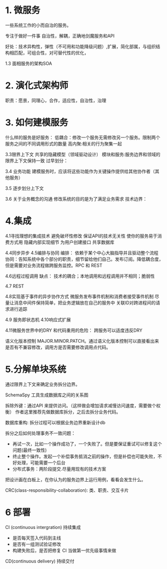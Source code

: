 # 1. 微服务
一些系统工作的小而自治的服务。


专注于做好一件事
自治性，解耦，正确地剑魔服务和API

好处：技术异构性，弹性（不可用和功能降级问题）,扩展，简化部属，与组织结构相匹配，可组合性，对可替代性的优化，

1.3 面相服务的架构SOA

# 2. 演化式架构师
职责：愿景，同理心，合作，适应性，自治性，治理

# 3. 如何建模服务
什么样的服务是好服务：
低耦合：修改一个服务无需修改另一个服务。限制两个服务之间的不同调用形式的数量
高内聚:相关的行为聚集一起

3.3限界上下文
共享的隐藏模型（领域驱动设计）
模块和服务:服务边界和领域的限界上下文保持一致
过早划分：

3.4 业务功能
建模服务时，应该将这些功能作为关键操作提供给其他协作者（其他服务）

3.5 逐步划分上下文

3.6 关于业务概念的沟通
修改系统的目的是为了满足业务需求
技术边界：

# 4.集成
4.1寻找理想的集成技术
避免破坏性修改
保证API的技术无关性
使你的服务易于消费方式用
隐藏内部实现细节
为用户创建接口
共享数据库

4.4同步异步
4.5编排与协同
编排： 依赖于某个中心大脑指导并且驱动整个流程
协同：告知系统中各个部分的职责，细节留给他们自己。发布订阅。降低耦合度，但是需要对业务流程做跨服务监控。RPC 和 REST

4.6远程过程调用
缺点： 技术的耦合；本地调用和远程调用并不相同；脆弱性

4.7 REST

4.8实现基于事件的异步协作方式
微服务发布事件机制和消费者接受事件机制
尽量让消息中间件保持简单，把业务逻辑放在自己的服务中
关联ID对跨进程间的请求进行追踪

4.9 服务即状态机
4.10响应式扩展

4.11微服务世界中的DRY 和代码重用的危险：
跨服务可以适度违反DRY

语义化版本控制 MAJOR.MINOR.PATCH。通过语义化版本控制可以直接看出来是否有不兼容修改，调用方是否需要修改调用点代码。


# 5.分解单块系统

通过限界上下文来确定业务拆分边界。

SchemaSpy 工具生成数据库之间的关系图

拆除外键：通过API 来提供访问。（这样做会增加请求减慢访问速度，需要做个权衡）
作者这里推荐先做数据库拆分，之后去拆分业务代码。

数据库重构: 拆分过程可以根据业务边界重新设计db

拆分之后如何处理事务不一致问题：

- 再试一次，比如一个操作成功了，一个失败了。但是要保证重试可以修复这个问题(最终一致性)
- 终止整个操作。发起一个补偿事务抵消之前的操作，但是补偿也可能失败，不好处理，可能需要一个后台
- 分布式事务：两阶段提交.尽量用现有的技术方案

把设计画在白板上，在你认为的服务边界上运行用例，看看会发生什么。

CRC(class-responsibility-collaboration): 类、职责、交互卡片


# 6 部署

CI (continuous intergration) 持续集成

- 是否每天签入代码到主线
- 是否有一组测试验证修改
- 构建失败后，是否把修复 CI 当做第一优先级事情来做

CD(continuous delivery) 持续交付
